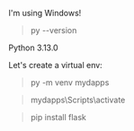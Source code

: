 I'm using Windows!

> py --version

Python 3.13.0

Let's create a virtual env:

> py -m venv mydapps

> mydapps\Scripts\activate

> pip install flask

